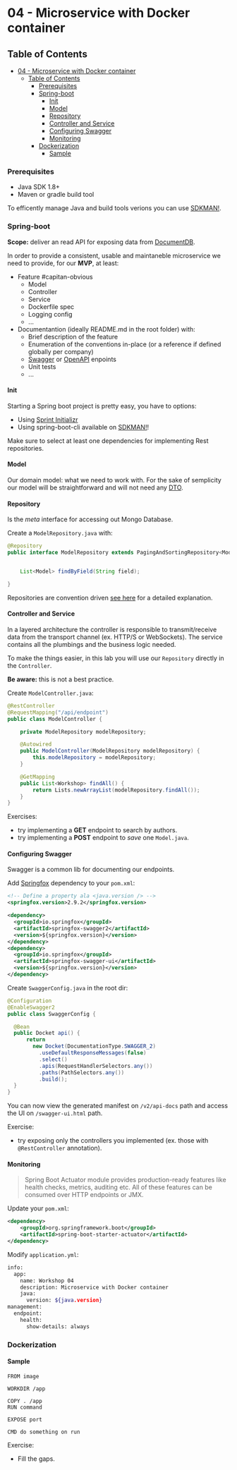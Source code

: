 # 04 - Microservice with Docker container

## Table of Contents

- [04 - Microservice with Docker container](#04---microservice-with-docker-container)
  - [Table of Contents](#table-of-contents)
    - [Prerequisites](#prerequisites)
    - [Spring-boot](#spring-boot)
      - [Init](#init)
      - [Model](#model)
      - [Repository](#repository)
      - [Controller and Service](#controller-and-service)
      - [Configuring Swagger](#configuring-swagger)
      - [Monitoring](#monitoring)
    - [Dockerization](#dockerization)
      - [Sample](#sample)

### Prerequisites

- Java SDK 1.8+
- Maven or gradle build tool

To efficently manage Java and build tools verions you can use [SDKMAN!](https://sdkman.io/).

### Spring-boot

**Scope:** deliver an read API for exposing data from [DocumentDB](https://aws.amazon.com/documentdb/).

In order to provide a consistent, usable and maintaneble microservice we need to provide, for our **MVP**, at least:

- Feature #capitan-obvious
  - Model
  - Controller
  - Service
  - Dockerfile spec
  - Logging config
  - ...
- Documentantion (ideally README.md in the root folder) with:
  - Brief description of the feature
  - Enumeration of the conventions in-place (or a reference if defined globally per company)
  - [Swagger](https://swagger.io/) or [OpenAPI](https://www.openapis.org) enpoints
  - Unit tests
  - ...

#### Init

Starting a Spring boot project is pretty easy, you have to options:

- Using [Sprint Initializr](https://start.spring.io/)
- Using spring-boot-cli available on [SDKMAN!](https://sdkman.io/)!

Make sure to select at least one dependencies for implementing Rest repositories.

#### Model

Our domain model: what we need to work with. For the sake of semplicity our model will be straightforward and will not need any [DTO](https://en.wikipedia.org/wiki/Data_transfer_object).

#### Repository

Is the _meta_ interface for accessing out Mongo Database.

Create a `ModelRepository.java` with:

```java
@Repository
public interface ModelRepository extends PagingAndSortingRepository<Model, String> {


    List<Model> findByField(String field);

}
```

Repositories are convention driven [see here](https://docs.spring.io/spring-data/jpa/docs/current/reference/html/#repositories.query-methods.query-creation) for a detailed explanation.

#### Controller and Service

In a layered architecture the controller is responsible to transmit/receive data from the transport channel (ex. HTTP/S or WebSockets).
The service contains all the plumbings and the business logic needed.

To make the things easier, in this lab you will use our `Repository` directly in the `Controller`.

**Be aware:** this is not a best practice.

Create `ModelController.java`:

```java
@RestController
@RequestMapping("/api/endpoint")
public class ModelController {

    private ModelRepository modelRepository;

    @Autowired
    public ModelController(ModelRepository modelRepository) {
        this.modelRepository = modelRepository;
    }

    @GetMapping
    public List<Workshop> findAll() {
        return Lists.newArrayList(modelRepository.findAll());
    }
}
```

Exercises:

- try implementing a **GET** endpoint to search by authors.
- try implementing a **POST** endpoint to _save_ one `Model.java`.

#### Configuring Swagger

Swagger is a common lib for documenting our endpoints.

Add [Springfox](https://springfox.github.io/springfox/) dependency to your `pom.xml`:

```xml
<!-- Define a property ala <java.version /> -->
<springfox.version>2.9.2</springfox.version>

<dependency>
  <groupId>io.springfox</groupId>
  <artifactId>springfox-swagger2</artifactId>
  <version>${springfox.version}</version>
</dependency>
<dependency>
  <groupId>io.springfox</groupId>
  <artifactId>springfox-swagger-ui</artifactId>
  <version>${springfox.version}</version>
</dependency>
```

Create `SwaggerConfig.java` in the root dir:

```java
@Configuration
@EnableSwagger2
public class SwaggerConfig {

  @Bean
  public Docket api() {
      return
        new Docket(DocumentationType.SWAGGER_2)
          .useDefaultResponseMessages(false)
          .select()
          .apis(RequestHandlerSelectors.any())
          .paths(PathSelectors.any())
          .build();
  }
}
```

You can now view the generated manifest on `/v2/api-docs` path and access the UI on `/swagger-ui.html` path.

Exercise:

- try exposing only the controllers you implemented (ex. those with `@RestController` annotation).

#### Monitoring

> Spring Boot Actuator module provides production-ready features like health checks, metrics, auditing etc. All of these features can be consumed over HTTP endpoints or JMX.

Update your `pom.xml`:

```xml
<dependency>
    <groupId>org.springframework.boot</groupId>
    <artifactId>spring-boot-starter-actuator</artifactId>
</dependency>
```

Modify `application.yml`:

```bash
info:
  app:
    name: Workshop 04
    description: Microservice with Docker container
    java:
      version: ${java.version}
management:
  endpoint:
    health:
      show-details: always
```

### Dockerization

#### Sample

```Docker
FROM image

WORKDIR /app

COPY . /app
RUN command

EXPOSE port

CMD do something on run
```

Exercise:

- Fill the gaps.
